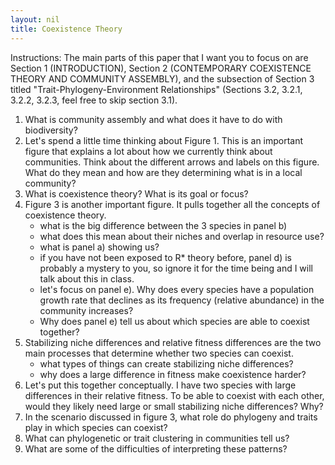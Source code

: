```yaml
---
layout: nil
title: Coexistence Theory
---
```

Instructions: The main parts of this paper that I want you to focus on are Section 1 (INTRODUCTION), Section 2 (CONTEMPORARY COEXISTENCE THEORY AND COMMUNITY ASSEMBLY), and the subsection of Section 3 titled "Trait-Phylogeny-Environment Relationships" (Sections 3.2, 3.2.1, 3.2.2, 3.2.3, feel free to skip section 3.1).

1. What is community assembly and what does it have to do with biodiversity?
2. Let's spend a little time thinking about Figure 1. This is an important figure that explains a lot about how we currently think about communities. Think about the different arrows and labels on this figure. What do they mean and how are they determining what is in a local community?
3. What is coexistence theory? What is its goal or focus?
4. Figure 3 is another important figure. It pulls together all the concepts of coexistence theory. 
    * what is the big difference between the 3 species in panel b)
    * what does this mean about their niches and overlap in resource use?
    * what is panel a) showing us?
    * if you have not been exposed to R* theory before, panel d) is probably a mystery to you, so ignore it for the time being and I will talk about this in class.
    * let's focus on panel e). Why does every species have a population growth rate that declines as its frequency (relative abundance) in the community increases?
    * Why does panel e) tell us about which species are able to coexist together?
5. Stabilizing niche differences and relative fitness differences are the two main processes that determine whether two species can coexist. 
    * what types of things can create stabilizing niche differences?
    * why does a large difference in fitness make coexistence harder?
6. Let's put this together conceptually. I have two species with large differences in their relative fitness. To be able to coexist with each other, would they likely need large or small stabilizing niche differences? Why?
7. In the scenario discussed in figure 3, what role do phylogeny and traits play in which species can coexist?
8. What can phylogenetic or trait clustering in communities tell us?
9. What are some of the difficulties of interpreting these patterns?
